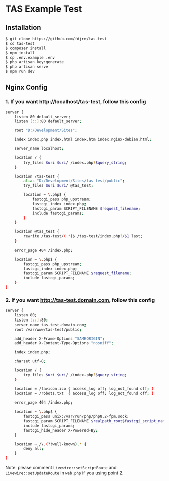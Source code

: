 # TAS Example Test

## Installation

```bash
$ git clone https://github.com/fdjrr/tas-test
$ cd tas-test
$ composer install
$ npm install
$ cp .env.example .env
$ php artisan key:generate
$ php artisan serve
$ npm run dev
```

## Nginx Config

### 1. If you want http://localhost/tas-test, follow this config

```bash
server {
    listen 80 default_server;
    listen [::]:80 default_server;

    root "D:/Development/Sites";

    index index.php index.html index.htm index.nginx-debian.html;

    server_name localhost;

    location / {
        try_files $uri $uri/ /index.php?$query_string;
    }

    location /tas-test {
        alias "D:/Development/Sites/tas-test/public";
        try_files $uri $uri/ @tas_test;

        location ~ \.php$ {
            fastcgi_pass php_upstream;
            fastcgi_index index.php;
            fastcgi_param SCRIPT_FILENAME $request_filename;
            include fastcgi_params;
        }
    }

    location @tas_test {
        rewrite /tas-test/(.*)$ /tas-test/index.php?/$1 last;
    }

    error_page 404 /index.php;

    location ~ \.php$ {
        fastcgi_pass php_upstream;
        fastcgi_index index.php;
        fastcgi_param SCRIPT_FILENAME $request_filename;
        include fastcgi_params;
    }
}
```

### 2. If you want http://tas-test.domain.com, follow this config

```bash
server {
    listen 80;
    listen [::]:80;
    server_name tas-test.domain.com;
    root /var/www/tas-test/public;

    add_header X-Frame-Options "SAMEORIGIN";
    add_header X-Content-Type-Options "nosniff";

    index index.php;

    charset utf-8;

    location / {
        try_files $uri $uri/ /index.php?$query_string;
    }

    location = /favicon.ico { access_log off; log_not_found off; }
    location = /robots.txt  { access_log off; log_not_found off; }

    error_page 404 /index.php;

    location ~ \.php$ {
        fastcgi_pass unix:/var/run/php/php8.2-fpm.sock;
        fastcgi_param SCRIPT_FILENAME $realpath_root$fastcgi_script_name;
        include fastcgi_params;
        fastcgi_hide_header X-Powered-By;
    }

    location ~ /\.(?!well-known).* {
        deny all;
    }
}
```

Note: please comment `Livewire::setScriptRoute` and `Livewire::setUpdateRoute` in `web.php` if you using point 2.
